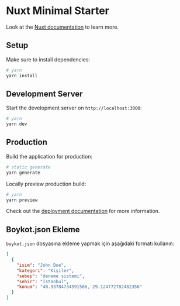# Nuxt Minimal Starter

Look at the [Nuxt documentation](https://nuxt.com/docs/getting-started/introduction) to learn more.

## Setup

Make sure to install dependencies:

```bash
# yarn
yarn install
```

## Development Server

Start the development server on `http://localhost:3000`:

```bash
# yarn
yarn dev
```

## Production

Build the application for production:

```bash
# static generate
yarn generate
```

Locally preview production build:

```bash
# yarn
yarn preview
```

Check out the [deployment documentation](https://nuxt.com/docs/getting-started/deployment) for more information.

## Boykot.json Ekleme

`boykot.json` dosyasına ekleme yapmak için aşağıdaki formatı kullanın:

```json
[
  {
    "isim": "John Doe",
    "kategori": "Kişiler",
    "sebep": "deneme sistemi",
    "sehir": "İstanbul",
    "konum": "40.93784734591586, 29.124772782482356"
  }
]
```
